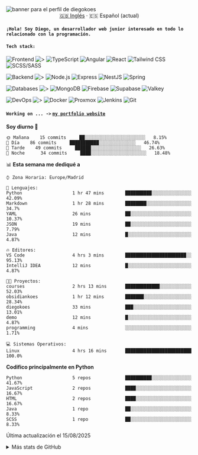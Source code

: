 <picture>
 <source media="(prefers-color-scheme: dark)" srcset="https://i.imgur.com/G5n6xUz.png">
 <source media="(prefers-color-scheme: light)" srcset="https://i.imgur.com/8gLfu4u.png">
 <img alt="banner para el perfil de diegokoes" src="https://i.imgur.com/G5n6xUz.png">
</picture>

<!-- Cambiador de idioma -->
<div align="center">
  <a href="./README.md">🇬🇧 Inglés</a> · <a>🇪🇸 Español (actual)</a>
</div>

#### `¡Hola! Soy Diego, un desarrollador web junior interesado en todo lo relacionado con la programación.`

#### `Tech stack:` 
<!-- Frontend -->
![Frontend   ](https://img.shields.io/badge/Frontend-20232a?style=for-the-badge&logo=terminal&logoColor=white)
![>](https://img.shields.io/badge/%3E-000000?style=for-the-badge&labelColor=000000&color=000000&logoColor=white&labelWidth=20) 
![TypeScript](https://img.shields.io/badge/typescript-3178C6?style=for-the-badge&logo=typescript&logoColor=white)
![Angular](https://img.shields.io/badge/angular-7E22CE?style=for-the-badge&logo=angular&logoColor=white)
![React](https://img.shields.io/badge/react-20232a?style=for-the-badge&logo=react&logoColor=61DAFB)
![Tailwind CSS](https://img.shields.io/badge/tailwindcss-06B6D4?style=for-the-badge&logo=tailwindcss&logoColor=white)
![SCSS/SASS](https://img.shields.io/badge/scss-CC6699?style=for-the-badge&logo=sass&logoColor=white)
<!-- Backend -->
![Backend    ](https://img.shields.io/badge/Backend-20232a?style=for-the-badge&logo=terminal&logoColor=white)
![>](https://img.shields.io/badge/%3E-000000?style=for-the-badge&labelColor=000000&color=000000&logoColor=white&labelWidth=20) 
![Node.js](https://img.shields.io/badge/node.js-339933?style=for-the-badge&logo=nodedotjs&logoColor=white)
![Express](https://img.shields.io/badge/express-000000?style=for-the-badge&logo=express&logoColor=white)
![NestJS](https://img.shields.io/badge/nestjs-E0234E?style=for-the-badge&logo=nestjs&logoColor=white)
![Spring](https://img.shields.io/badge/spring-6DB33F?style=for-the-badge&logo=spring&logoColor=white)
<!-- Databases -->
![Databases  ](https://img.shields.io/badge/BD's-20232a?style=for-the-badge&logo=terminal&logoColor=white)
![>](https://img.shields.io/badge/%3E-000000?style=for-the-badge&labelColor=000000&color=000000&logoColor=white&labelWidth=20) 
![MongoDB](https://img.shields.io/badge/mongodb-4EA94B?style=for-the-badge&logo=mongodb&logoColor=white)
![Firebase](https://img.shields.io/badge/firebase-FFCA28?style=for-the-badge&logo=firebase&logoColor=black)
![Supabase](https://img.shields.io/badge/supabase-3ECF8E?style=for-the-badge&logo=supabase&logoColor=white)
![Valkey](https://img.shields.io/badge/valkey-DC382D?style=for-the-badge&logo=valkey&logoColor=white)
<!-- DevOps -->
![DevOps     ](https://img.shields.io/badge/DevOps-20232a?style=for-the-badge&logo=terminal&logoColor=white)
![>](https://img.shields.io/badge/%3E-000000?style=for-the-badge&labelColor=000000&color=000000&logoColor=white&labelWidth=20) 
![Docker](https://img.shields.io/badge/docker-2496ED?style=for-the-badge&logo=docker&logoColor=white)
![Proxmox](https://img.shields.io/badge/proxmox-e57000?style=for-the-badge&logo=proxmox&logoColor=white)
![Jenkins](https://img.shields.io/badge/jenkins-D24939?style=for-the-badge&logo=jenkins&logoColor=white)
![Git](https://img.shields.io/badge/git-F05032?style=for-the-badge&logo=git&logoColor=white)

#### `Working on ... ->`  [`my portfolio website`](https://github.com/diegokoes/portfolio)


<!--START_SECTION:waka_es-->
**Soy diurno 🐤** 

```text
🌞 Mañana    15 commits     ██░░░░░░░░░░░░░░░░░░░░░░░   8.15% 
🌆 Día    86 commits     ███████████░░░░░░░░░░░░░░   46.74% 
🌃 Tarde    49 commits     ██████░░░░░░░░░░░░░░░░░░░   26.63% 
🌙 Noche      34 commits     ████░░░░░░░░░░░░░░░░░░░░░   18.48%

```


📊 **Esta semana me dediqué a** 

```text
⌚︎ Zona Horaria: Europe/Madrid

💬 Lenguajes: 
Python                   1 hr 47 mins        ██████████░░░░░░░░░░░░░░░   42.09% 
Markdown                 1 hr 28 mins        ████████░░░░░░░░░░░░░░░░░   34.7% 
YAML                     26 mins             ██░░░░░░░░░░░░░░░░░░░░░░░   10.37% 
JSON                     19 mins             ██░░░░░░░░░░░░░░░░░░░░░░░   7.79% 
Java                     12 mins             █░░░░░░░░░░░░░░░░░░░░░░░░   4.87%

🔥 Editores: 
VS Code                  4 hrs 3 mins        ███████████████████████░░   95.13% 
IntelliJ IDEA            12 mins             █░░░░░░░░░░░░░░░░░░░░░░░░   4.87%

🐱‍💻 Proyectos: 
courses                  2 hrs 13 mins       █████████████░░░░░░░░░░░░   52.03% 
obsidiankoes             1 hr 12 mins        ███████░░░░░░░░░░░░░░░░░░   28.34% 
diegokoes                33 mins             ███░░░░░░░░░░░░░░░░░░░░░░   13.01% 
demo                     12 mins             █░░░░░░░░░░░░░░░░░░░░░░░░   4.87% 
programming              4 mins              ░░░░░░░░░░░░░░░░░░░░░░░░░   1.71%

💻 Sistemas Operativos: 
Linux                    4 hrs 16 mins       █████████████████████████   100.0%

```

**Codifico principalmente en Python** 

```text
Python                   5 repos             ██████████░░░░░░░░░░░░░░░   41.67% 
JavaScript               2 repos             ████░░░░░░░░░░░░░░░░░░░░░   16.67% 
HTML                     2 repos             ████░░░░░░░░░░░░░░░░░░░░░   16.67% 
Java                     1 repo              ██░░░░░░░░░░░░░░░░░░░░░░░   8.33% 
SCSS                     1 repo              ██░░░░░░░░░░░░░░░░░░░░░░░   8.33%

```



 Última actualización el 15/08/2025
<!--END_SECTION:waka_es-->



<details>


<summary>Más stats de GitHub</summary>





<p align="center">


  <img height="50%" width="auto" src="https://github-readme-stats-azure-ten-65.vercel.app/api/top-langs/?username=diegokoes&layout=compact&hide_border=true&theme=dracula&bg_color=00000000&locale=es&langs_count=6&hide=html,tex,css,php&exclude_repo=Pacman-AI">


  <img src="https://github-readme-streak-stats.herokuapp.com?user=diegokoes&theme=dracula&hide_border=true&date_format=j%20M%5B%20Y%5D&locale=es&background=00000000&hide_longest_streak=true" alt="GitHub Streak" />


  <br>
